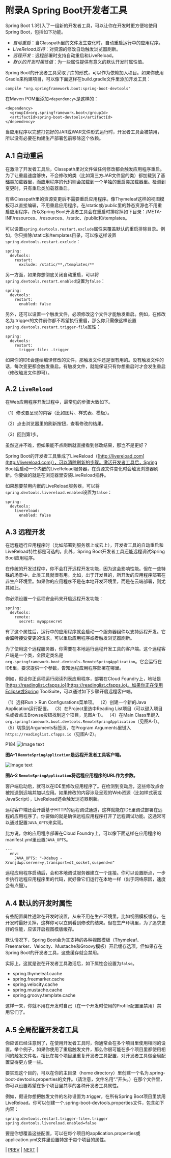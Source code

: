 # 附录A Spring Boot开发者工具

Spring Boot 1.3引入了一组新的开发者工具，可以让你在开发时更方便地使用Spring Boot，包括如下功能。

* *自动重启*：当Classpath里的文件发生变化时，自动重启运行中的应用程序。
* *LiveReload支持*：对资源的修改自动触发浏览器刷新。
* *远程开发*：远程部署时支持自动重启和LiveReload。
* *默认的开发时属性值*：为一些属性提供有意义的默认开发时属性值。

Spring Boot的开发者工具采取了库的形式，可以作为依赖加入项目。如果你使用Gradle来构建项目，可以像下面这样在build.gradle文件里添加开发工具：

```
compile "org.springframework.boot:spring-boot-devtools"
```

在Maven POM里添加`<dependency>`是这样的：

```
<dependency>
  <groupId>org.springframework.boot</groupId>
  <artifactId>spring-boot-devtools</artifactId>
</dependency>
```

当应用程序以完整打包好的JAR或WAR文件形式运行时，开发者工具会被禁用，所以没有必要在构建生产部署包前移除这个依赖。

## A.1 自动重启

在激活了开发者工具后，Classpath里对文件做任何修改都会触发应用程序重启。为了让重启速度够快，不会修改的类（比如第三方JAR文件里的类）都加载到了基础类加载器里，而应用程序的代码则会加载到一个单独的重启类加载器里。检测到变更时，只有重启类加载器重启。

有些Classpath里的资源变更后不需要重启应用程序。像Thymeleaf这样的视图模板可以直接编辑，不用重启应用程序。在/static或/public里的静态资源也不用重启应用程序，所以Spring Boot开发者工具会在重启时排除掉如下目录：/META-INF/resources、/resources、/static、/public和/templates。

可以设置`spring.devtools.restart.exclude`属性来覆盖默认的重启排除目录。例如，你只排除/static和/templates目录，可以像这样设置`spring.devtools.restart.exclude`：

```
spring:
  devtools:
    restart:
      exclude: /static/**,/templates/**
```

另一方面，如果你想彻底关闭自动重启，可以将`spring.devtools.restart.enabled`设置为`false`：

```
spring:
  devtools:
    restart:
      enabled: false
```

另外，还可以设置一个触发文件，必须修改这个文件才能触发重启。例如，在修改名为.trigger的文件前你都不希望执行重启，那么你只需像这样设置`spring.devtools.restart.trigger-file`属性：

```
spring:
  devtools:
    restart:
      trigger-file: .trigger
```

如果你的IDE会连续编译修改的文件，那触发文件还是很有用的。没有触发文件的话，每次变更都会触发重启。有触发文件，就能保证只有你想重启时才会发生重启（修改触发文件即可）。

## A.2 `LiveReload`

在Web应用程序开发过程中，最常见的步骤大致如下。

（1）修改要呈现的内容（比如图片、样式表、模板）。

（2）点击浏览器里的刷新按钮，查看修改的结果。

（3）回到第1步。

虽然这并不难，但如果能不点刷新就直接看到修改结果，那岂不是更好？

Spring Boot的开发者工具集成了LiveReload（[http://livereload.com](http://livereload.com)），可以消除刷新的步骤。激活开发者工具后，Spring Boot会启动一个内嵌的LiveReload服务器，在资源文件变化时会触发浏览器刷新。你要做的就是在浏览器里安装LiveReload插件。

如果想要禁用内嵌的LiveReload服务器，可以将`spring.devtools.livereload.enabled`设置为`false`：
```
spring:
  devtools:
    livereload:
      enabled: false
```

## A.3 远程开发

在远程运行应用程序时（比如部署到服务器上或云上），开发者工具的自动重启和LiveReload特性都是可选的。此外，Spring Boot开发者工具还能远程调试Spring Boot应用程序。

在传统的开发过程中，你不会打开远程开发功能，因为这会影响性能。但在一些特殊的场景中，此类工具就很有用。比如，出于开发目的，所开发的应用程序部署在非生产环境里。如果你的应用程序不是在本地开发环境里，而是在云端部署，则尤其如此。

你必须设置一个远程安全码来开启远程开发功能：

```
spring:
  devtools:
    remote:
      secret: myappsecret
```

有了这个属性后，运行中的应用程序就会启动一个服务器组件以支持远程开发。它会监听接受变更的请求，可以重启应用程序或者触发浏览器刷新。

为了使用这个远程服务器，你需要在本地运行远程开发工具的客户端。这个远程客户端是一个类，全限定类名是`org.springframework.boot.devtools.RemoteSpringApplication`。它会运行在IDE里，要求提供一个参数，告知远程应用程序部署在哪里。

例如，假设你正远程运行阅读列表应用程序，部署在Cloud Foundry上，地址是[https://readinglist.cfapps.io](https://readinglist.cfapps.io)。如果你正在使用Eclipse或Spring ToolSuite，可以通过如下步骤开启远程客户端。

（1）选择Run > Run Configurations菜单项。
（2）创建一个新的Java Application运行配置。
（3）在Project里选中Reading List项目（可以键入项目名或者点击Browse按钮找到这个项目，见图A-1）。
（4）在Main Class里键入`org.springframework.boot.devtools.RemoteSpringApplication`（见图A-1）。
（5）切换到Arguments标签页，在Program Arguments里键入`https://readinglist.cfapps.io`（见图A-2）。

P184 ![Image text](imgs/figure-A.1.png)

__图A-1 `RemoteSpringApplication`是远程开发者工具客户端。__

![Image text](imgs/figure-A.2.png)

__图A-2 `RemoteSpringApplication`将远程应用程序的URL作为参数。__

客户端启动后，就可以在IDE里修改应用程序了。在检测到变动后，这些修改点会被推送到远端并加以应用。如果修改的内容涉及呈现的Web资源（比如样式表或JavaScript），LiveReload还会触发浏览器刷新。

远程客户端还会开启基于HTTP的远程调试通道，这样就能在IDE里调试部署在远程的应用程序了。你要做的就是确保远程应用程序打开了远程调试功能。这通常可以通过配置`JAVA_OPTS`来实现。

比方说，你的应用程序部署在Cloud Foundry上，可以像下面这样在应用程序的manifest.yml里设置`JAVA_OPTS`。
```
---
  env:
    JAVA_OPTS: "-Xdebug -Xrunjdwp:server=y,transport=dt_socket,suspend=n"
```

远程应用程序启动后，会和本地调试服务器建立一个连接。你可以设置断点，一步步执行远程应用程序里的代码，就好像它们运行在本地一样（出于网络原因，速度会有点慢）。

## A.4 默认的开发时属性

有些配置属性通常在开发时设置，从来不用在生产环境里。比如视图模板缓存，在开发时最好关掉，这样你可以立刻看到修改的结果。但在生产环境里，为了追求更好的性能，应该开启视图模版缓存。

默认情况下，Spring Boot会为其支持的各种视图模板（Thymeleaf、Freemarker、Velocity、Mustache和Groovy模板）开启缓存选项。但如果存在Spring Boot的开发者工具，这些缓存就会禁用。

实际上，这就是说在开发者工具激活后，如下属性会设置为`false`。

* spring.thymeleaf.cache
* spring.freemarker.cache
* spring.velocity.cache
* spring.mustache.cache
* spring.groovy.template.cache

这样一来，你就不用在开发时自己（在一个开发时使用的Profile配置里禁用）禁用它们了。

## A.5 全局配置开发者工具

你应该已经注意到了，在使用开发者工具时，你通常会在多个项目里使用相同的设置。举个例子，如果你使用了重启触发文件，那么你很可能在多个项目里都使用相同的触发文件名。相比在每个项目里重复开发者工具配置，对开发者工具做全局配置显得更方便一些。

要实现这个目的，可以在你的主目录（home directory）里创建一个名为.spring-boot-devtools.properties的文件。（请注意，文件名用“.”开头。）在那个文件里，你可以设置希望在多个项目里共享的各种开发者工具属性。

例如，假设你想把触发文件的名称设置为.trigger，在所有Spring Boot项目里禁用LiveReload。你可以创建一个.spring-boot-devtools.properties文件，包含如下内容：

```
spring.devtools.restart.trigger-file=.trigger
spring.devtools.livereload.enabled=false
```

要是你想覆盖这些配置，可以在每个项目的application.properties或application.yml文件里设置特定于每个项目的属性。

| [PREV](https://github.com/5202m/spring-boot-in-action-zh-cn/blob/master/08WallsCh08-8.3.md) | [NEXT](https://github.com/5202m/spring-boot-in-action-zh-cn/blob/master/10WallsAppB.md) |
